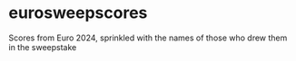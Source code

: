 # eurosweepscores
Scores from Euro 2024, sprinkled with the names of those who drew them in the sweepstake
